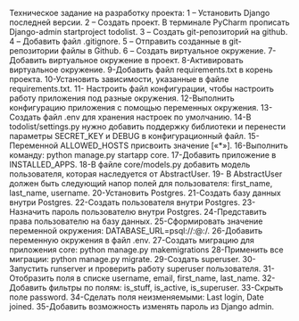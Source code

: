 Техническое задание на разработку проекта:
1 – Установить Django последней версии.
2 – Создать проект. В терминале  PyCharm прописать Django-admin startproject todolist.
3 – Создать git-репозиторий на github.
4 – Добавить файл .gitignore.
5 – Отправить созданные в git-репозитории файлы в Github.
6 – Создать виртуальное окружение.
7-Добавить виртуальное окружение в проект.
8-Активировать виртуальное окружение.
9-Добавить файл requirements.txt в корень проекта.
10-Установить зависимости, указанные в файле requirements.txt.
11- Настроить файл конфигурации, чтобы настроить работу приложения под разные окружения.
12-Выполнить конфигурацию приложения с помощью переменных окружения.
13-Создать файл .env для хранения настроек по умолчанию.
14-В todolist/settings.py нужно добавить поддержку библиотеки и перенести параметры SECRET_KEY и DEBUG в конфигурационный файл.
15-Переменной ALLOWED_HOSTS присвоить значение [«*»].
16-Выполнить команду: python manage.py startapp core.
17-Добавить приложение в INSTALLED_APPS.
18-В файле core/models.py добавить модель пользователя, которая наследуется от AbstractUser.
19- В AbstractUser должен быть следующий напор полей для пользователя: first_name, last_name, username.
20-Установить Postgres.
21-Создать базу данных внутри Postgres.
22-Создать пользователя внутри Postgres.
23-Назначить пароль пользователю внутри Postgres.
24-Представить права пользователю на базу данных.
25-Сформировать значение переменной окружения: DATABASE_URL=psql://:@:/.
26-Добавить переменную окружения в файл .env.
27-Создать миграцию для приложения core: python manage.py makemigrations
28-Применить все миграции: python manage.py migrate.
29-Создать superuser.
30-Запустить runserver и проверить работу superuser пользователя.
31-Отобразить поля в списке username, email, first_name, last_name.
32-Добавить фильтры по полям: is_stuff, is_active, is_superuser.
33-Скрыть поле password.
34-Сделать поля неизменяемыми: Last login, Date joined.
35-Добавить возможность изменять пароль из Django admin.
